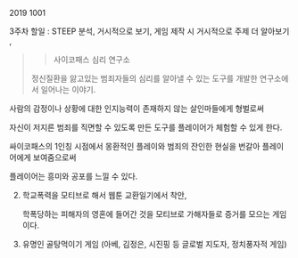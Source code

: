 2019 1001 

3주차 할일 : STEEP 분석, 거시적으로 보기, 게임 제작 시 거시적으로 주제 더 알아보기 ,



> > 사이코패스 심리 연구소 
>
> 정신질환을 앓고있는 범죄자들의 심리를 알아낼 수 있는 도구를 개발한 연구소에서 일어나는 이야기.

사람의 감정이나 상황에 대한 인지능력이 존재하지 않는 살인마들에게 형벌로써

자신이 저지른 범죄를 직면할 수 있도록 만든 도구를 플레이어가 체험할 수 있게 한다.

싸이코패스의 1인칭 시점에서 몽환적인 플레이와 범죄의 잔인한 현실을 번갈아 플레이어에게 보여줌으로써 

플레이어는 흥미와 공포를 느낄 수 있다.



2. 학교폭력을 모티브로 해서 웹툰 교환일기에서 착안,

   학폭당하는 피해자의 영혼에 들어간 것을 모티브로 가해자들로 증거를 모으는 게임이다.

3. 유명인 골탕먹이기 게임 (아베, 김정은, 시진핑 등 글로벌 지도자, 정치풍자적 게임)

